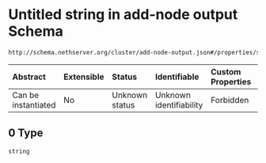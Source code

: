 # Untitled string in add-node output Schema

```txt
http://schema.nethserver.org/cluster/add-node-output.json#/properties/subtasks/items/oneOf/0
```



| Abstract            | Extensible | Status         | Identifiable            | Custom Properties | Additional Properties | Access Restrictions | Defined In                                                                   |
| :------------------ | :--------- | :------------- | :---------------------- | :---------------- | :-------------------- | :------------------ | :--------------------------------------------------------------------------- |
| Can be instantiated | No         | Unknown status | Unknown identifiability | Forbidden         | Allowed               | none                | [add-node-output.json*](cluster/add-node-output.json "open original schema") |

## 0 Type

`string`
